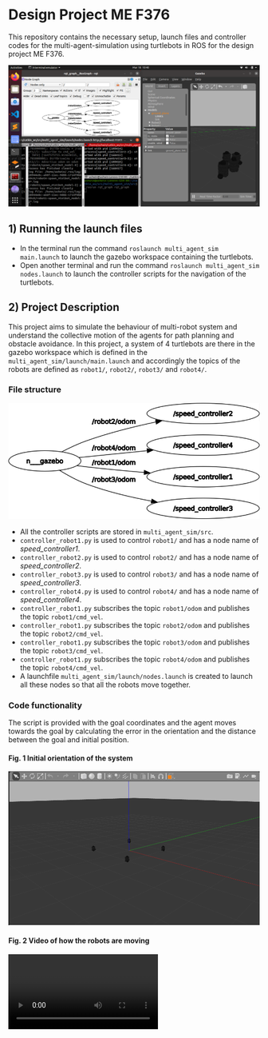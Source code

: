 # Design Project ME F376
This repository contains the necessary setup, launch files and controller codes for the multi-agent-simulation using turtlebots in ROS for the design project ME F376.

![cover_image](https://github.com/AshwinC313/Design_Project_MEF376/blob/main/dop_ss1.png)

## 1) Running the launch files
* In the terminal run the command ``` roslaunch multi_agent_sim main.launch ``` to launch the gazebo workspace containing the turtlebots.
* Open another terminal and run the command ``` roslaunch multi_agent_sim nodes.launch ``` to launch the controller scripts for the navigation of the turtlebots.

## 2) Project Description
This project aims to simulate the behaviour of multi-robot system and understand the collective motion of the agents for path planning and obstacle avoidance. In this project, a system of 4 turtlebots are there in the gazebo workspace which is defined in the ``` multi_agent_sim/launch/main.launch ``` and accordingly the topics of the robots are defined as ```robot1/```, ```robot2/```, ```robot3/``` and  ```robot4/```.

###   File structure
![rqt_graph](https://github.com/AshwinC313/Design_Project_MEF376/blob/main/rqt_gragh1.png)

* All the controller scripts are stored in ```multi_agent_sim/src```.
* ```controller_robot1.py``` is used to control ```robot1/``` and has a node name of _speed_controller1_.
* ```controller_robot2.py``` is used to control ```robot2/``` and has a node name of _speed_controller2_.
* ```controller_robot3.py``` is used to control ```robot3/``` and has a node name of _speed_controller3_.
* ```controller_robot4.py``` is used to control ```robot4/``` and has a node name of _speed_controller4_.
* ```controller_robot1.py``` subscribes the topic ```robot1/odom``` and publishes the topic ```robot1/cmd_vel```.
* ```controller_robot1.py``` subscribes the topic ```robot2/odom``` and publishes the topic ```robot2/cmd_vel```.
* ```controller_robot1.py``` subscribes the topic ```robot3/odom``` and publishes the topic ```robot3/cmd_vel```.
* ```controller_robot1.py``` subscribes the topic ```robot4/odom``` and publishes the topic ```robot4/cmd_vel```.
* A launchfile ```multi_agent_sim/launch/nodes.launch``` is created to launch all these nodes so that all the robots move together.

### Code functionality
The script is provided with the goal coordinates and the agent moves towards the goal by calculating the error in the orientation and the distance between the goal and initial position.

####  Fig. 1 Initial orientation of the system
![initial_orientation](https://github.com/AshwinC313/Design_Project_MEF376/blob/main/initial_orientation.png)

#### Fig. 2 Video of how the robots are moving
![video_simulation](https://github.com/AshwinC313/Design_Project_MEF376/blob/main/vid2.mp4)





